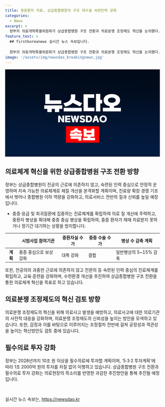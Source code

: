 ```yaml
---
title: 중증환자 치료, 상급종합병원의 구조 대수술 숙련인력 갖춰
categories:
  - News
excerpt: >
  정부의 의료개혁특별위원회가 상급종합병원 구조 전환과 의료분쟁 조정제도 혁신을 논의했다. 상급종합병원은 전공의 의존에서 벗어나 중증 응급 및 희귀 질환 진료에 집중하고, 진료협력병원과 강력한 협력체계를 구축한다. 또한, 병상 확장 등 필수의료에 10조 원 투자 계획도 발표했다. 의료분쟁 조정제도도 혁신 방향을 모색하고 있으며, 의료개혁을 통한 국민과 의료현장의 기대에 부응하겠다는 의지가 담긴다.
feature_text: >
  ## firstkoreanews 실시간 뉴스 속보입니다.

  정부의 의료개혁특별위원회가 상급종합병원 구조 전환과 의료분쟁 조정제도 혁신을 논의했다. 상급종합병원은 전공의 의존에서 벗어나 중증 응급 및 희귀 질환 진료에 집중하고, 진료협력병원과 강력한 협력체계를 구축한다. 또한, 병상 확장 등 필수의료에 10조 원 투자 계획도 발표했다. 의료분쟁 조정제도도 혁신 방향을 모색하고 있으며, 의료개혁을 통한 국민과 의료현장의 기대에 부응하겠다는 의지가 담긴다.
image: '/assets/img/newsdao_breakingnews.jpg'
---
```


<p><img src="/assets/img/newsdao_breakingnews.jpg" alt="firstkoreanews 속보" /></p>

<h2 data-ke-size="size26">의료체계 혁신을 위한 상급종합병원 구조 전환 방향</h2>

<p data-ke-size="size16">정부는 상급종합병원이 전공의 근로에 의존하지 않고, 숙련된 인력 중심으로 안정적 운영하며 지속 가능한 의료체계로 체질 개선을 본격화할 계획이며, 진료량 확장 경쟁 기조에서 벗어나 종합병원 이하 역량을 강화하고, 의료서비스 전반의 질과 신뢰를 높일 예정입니다.</p>

<ul>
<li>중증·응급 및 희귀질환에 집중하는 진료체계를 확립하여 의료 질 개선에 주력하고, 중환자 병상을 확대해 중증 중심 병상을 확립하여, 중증 환자가 제때 치료받지 못하거나 장기간 대기하는 상황을 방지합니다.</li>
</ul>

<table>
<thead>
<tr>
<th>&nbsp;</th>
<th>시범사업 참여기관</th>
<th>중환자실 수가</th>
<th>중증 수술 수가</th>
<th>병상 수 감축 계획</th>
</tr>
</thead>
<tbody>
<tr>
<td style="text-align: center; height: 17px;"><b>계획</b></td>
<td>중증 중심으로 보상 강화</td>
<td>대폭 강화</td>
<td>결합</td>
<td>일반병상의 5~15% 감축</td>
</tr>
</tbody>
</table>

<p data-ke-size="size16">또한, 전공의의 과중한 근로에 의존하지 않고 전문의 등 숙련된 인력 중심의 진료체계를 확립하고, 교육·훈련을 강화하며, 수련환경 개선을 추진하여 상급종합병원 구조 전환을 통한 의료체계 혁신을 목표로 하고 있습니다.</p>

<h2 data-ke-size="size26">의료분쟁 조정제도의 혁신 검토 방향</h2>

<p data-ke-size="size16">의료분쟁 조정제도의 혁신을 위해 의료사고 발생을 예방하고, 의료사고에 대한 의료기관의 사전적 대응을 강화하며, 의료분쟁 조정제도의 신뢰성을 높이는 방안을 모색하고 있습니다. 또한, 감정과 이를 바탕으로 이루어지는 조정절차 전반에 걸쳐 공정성과 객관성을 높이는 혁신방안도 검토 중에 있습니다.</p>

<h2 data-ke-size="size26">필수의료 투자 강화</h2>

<p data-ke-size="size16">정부는 2028년까지 10조 원 이상을 필수의료에 투자할 계획이며, ‘5·3·2 투자계획’에 따라 1조 2000억 원의 투자를 차질 없이 이행하고 있습니다. 상급종합병원 구조 전환과 필수의료 투자 강화는 의료현장의 목소리를 반영한 과감한 추진방안을 통해 추진될 예정입니다.</p>

<p data-ke-size="size16">&nbsp;</p>
실시간 뉴스 속보는, <a href="https://newsdao.kr" rel="dofollow">https://newsdao.kr</a>


